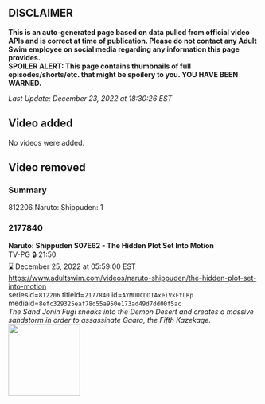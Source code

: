 ## DISCLAIMER
**This is an auto-generated page based on data pulled from official video APIs and is correct at time of publication. Please do not contact any Adult Swim employee on social media regarding any information this page provides.**  
**SPOILER ALERT: This page contains thumbnails of full episodes/shorts/etc. that might be spoilery to you. YOU HAVE BEEN WARNED.**  

_Last Update: December 23, 2022 at 18:30:26 EST_
## Video added
No videos were added.  
## Video removed
### Summary
812206 Naruto: Shippuden: 1  
### 2177840
**Naruto: Shippuden S07E62 - The Hidden Plot Set Into Motion**  
TV-PG 🔒 21:50  
⌛ December 25, 2022 at 05:59:00 EST  
https://www.adultswim.com/videos/naruto-shippuden/the-hidden-plot-set-into-motion  
seriesid=`812206` titleid=`2177840` id=`AYMUUCDDIAxeiVkFtLRp` mediaid=`8efc329325eaf78d55a950e173ad49d7dd00f5ac`  
_The Sand Jonin Fugi sneaks into the Demon Desert and creates a massive sandstorm in order to assassinate Gaara, the Fifth Kazekage._  
<a href="https://media.cdn.adultswim.com/uploads/20220906/thumbnails/2_22961538474-NarutoShippuden_410_TheHiddenPlotSetIntoMotion.png"><img src="https://media.cdn.adultswim.com/uploads/20220906/thumbnails/2_22961538474-NarutoShippuden_410_TheHiddenPlotSetIntoMotion.png" height="144px" /></a>
